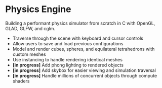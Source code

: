 # Physics Engine
Building a performant physics simulator from scratch in C with OpenGL, GLAD, GLFW, and cglm.
- Traverse through the scene with keyboard and cursor controls
- Allow users to save and load previous configurations
- Model and render cubes, spheres, and equilateral tetrahedrons with custom meshes
- Use instancing to handle rendering identical meshes
- **[in progress]** Add phong lighting to rendered objects
- **[in progress]** Add skybox for easier viewing and simulation traversal
- **[in progress]** Handle millions of concurrent objects through compute shaders

